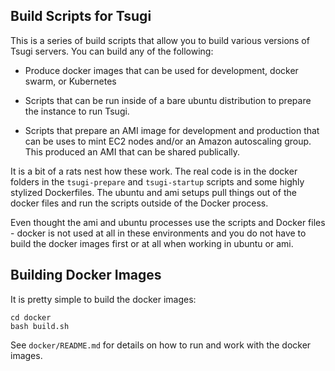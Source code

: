 
Build Scripts for Tsugi
-----------------------

This is a series of build scripts that allow you to build various
versions of Tsugi servers.  You can build any of the following:

* Produce docker images that can be used for development,
docker swarm, or Kubernetes

* Scripts that can be run inside of a bare ubuntu distribution
to prepare the instance to run Tsugi.

* Scripts that prepare an AMI image for development and production
that can be uses to mint EC2 nodes and/or an Amazon autoscaling
group.  This produced an AMI that can be shared publically.

It is a bit of a rats nest how these work.  The real code is
in the docker folders in the `tsugi-prepare` and `tsugi-startup`
scripts and some highly stylized Dockerfiles.  The ubuntu and 
ami setups pull things out of the docker files and run the scripts
outside of the Docker process.

Even thought the ami and ubuntu processes use the scripts and 
Docker files - docker is not used at all in these environments
and you do not have to build the docker images first or at all
when working in ubuntu or ami.

Building Docker Images
----------------------

It is pretty simple to build the docker images:

    cd docker
    bash build.sh

See `docker/README.md` for details on how to run and work with
the docker images.






